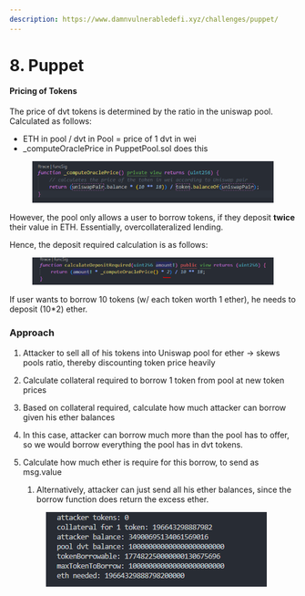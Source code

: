 ```yaml
---
description: https://www.damnvulnerabledefi.xyz/challenges/puppet/
---
```


# 8. Puppet

#### Pricing of Tokens&#x20;

The price of dvt tokens is determined by the ratio in the uniswap pool. Calculated as follows:

* ETH in pool / dvt in Pool = price of 1 dvt in wei
* \_computeOraclePrice in PuppetPool.sol does this

<figure><img src="../../.gitbook/assets/image (36).png" alt=""><figcaption></figcaption></figure>

However, the pool only allows a user to borrow tokens, if they deposit **twice** their value in ETH. Essentially, overcollateralized lending.

Hence, the deposit required calculation is as follows:

<figure><img src="../../.gitbook/assets/image (218).png" alt=""><figcaption></figcaption></figure>

If user wants to borrow 10 tokens (w/ each token worth 1 ether), he needs to deposit (10\*2) ether.

### Approach

1. Attacker to sell all of his tokens into Uniswap pool for ether -> skews pools ratio, thereby discounting token price heavily
2. Calculate collateral required to borrow 1 token from pool at new token prices
3. Based on collateral required, calculate how much attacker can borrow given his ether balances
4. In this case, attacker can borrow much more than the pool has to offer, so we would borrow everything the pool has in dvt tokens.&#x20;
5.  Calculate how much ether is require for this borrow, to send as msg.value

    1. Alternatively, attacker can just send all his ether balances, since the borrow function does return the excess ether.



    <figure><img src="../../.gitbook/assets/image (353).png" alt=""><figcaption></figcaption></figure>



